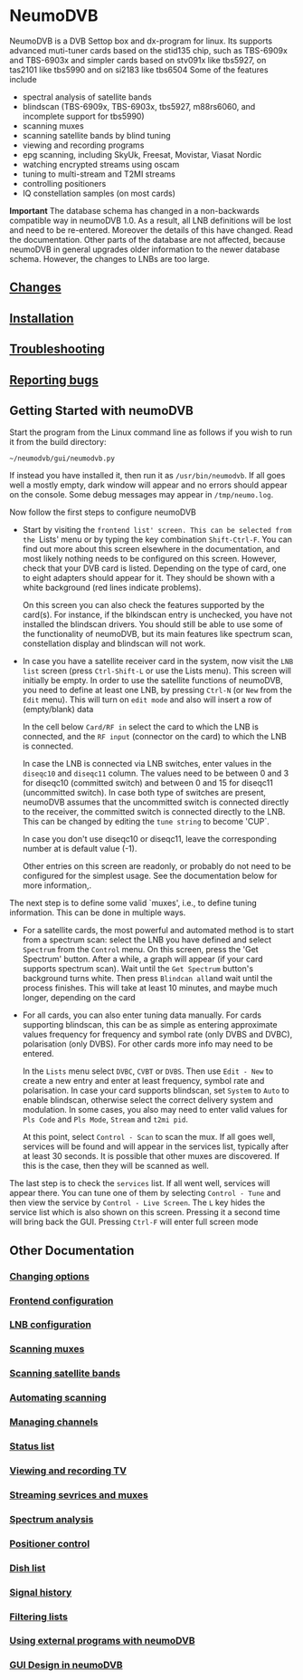 # NeumoDVB #

NeumoDVB is a DVB Settop box and dx-program for linux.
Its supports advanced muti-tuner cards based on the stid135 chip, such as TBS-6909x and TBS-6903x
and simpler cards based on stv091x like tbs5927, on tas2101 like tbs5990 and on si2183 like tbs6504
Some of the features include

 * spectral analysis of satellite bands
 * blindscan (TBS-6909x, TBS-6903x, tbs5927, m88rs6060, and incomplete support for tbs5990)
 * scanning muxes
 * scanning satellite bands by blind tuning
 * viewing and recording programs
 * epg scanning, including SkyUk, Freesat, Movistar, Viasat Nordic
 * watching encrypted streams using oscam
 * tuning to multi-stream and T2MI streams
 * controlling positioners
 * IQ constellation samples (on most cards)

**Important** The database schema has changed in a non-backwards compatible way in neumoDVB 1.0.
As a result, all LNB definitions will be lost and need to be re-entered. Moreover the details of
this have changed. Read the documentation. Other parts of the database are not affected, because
neumoDVB in general upgrades older information to the newer database schema. However, the changes
to LNBs are too large.

## [Changes](docs/changes.md) ##



## [Installation](docs/INSTALL.md) ##

## [Troubleshooting](docs/troubleshooting.md) ##

## [Reporting bugs](docs/bugs.md) ##


## Getting Started with neumoDVB ##

Start the program from the Linux command line as follows if you wish to run it from the build directory:

```~/neumodvb/gui/neumodvb.py```

If instead you have installed it, then run it as `/usr/bin/neumodvb`. If all goes well a mostly empty, dark
window will appear and no errors should appear on the console. Some debug messages may appear in `/tmp/neumo.log`.

Now follow the first steps to configure neumoDVB

* Start by visiting the `frontend list' screen. This can be selected from the `Lists' menu or by typing
  the key combination `Shift-Ctrl-F`. You can find out more about this screen elsewhere in the documentation,
  and most likely nothing needs to be configured on this screen. However, check that your DVB card is
  listed. Depending on the type of card, one to eight adapters should appear for it. They should be
  shown with a white background (red lines indicate problems).

  On this screen you can also check the features supported by the card(s). For instance, if the blkindscan
  entry is unchecked, you have not installed the blindscan drivers. You should still be able to use
  some of the functionality of neumoDVB, but its main features like spectrum scan, constellation display
  and blindscan will not work.

* In case you have a satellite receiver card in the system, now visit the `LNB list` screen (press
  `Ctrl-Shift-L` or use the Lists menu). This screen will initially be empty. In order to use the
  satellite functions of neumoDVB, you need to define at least one LNB, by pressing `Ctrl-N` (or
  `New` from the `Edit` menu). This will turn on `edit mode` and also will insert a row of (empty/blank) data

  In the cell below `Card/RF in` select the card to which the LNB is connected, and the `RF input` (connector
  on the card) to which the LNB is connected.

  In case the LNB is connected via LNB switches, enter values in the `diseqc10` and `diseqc11` column. The
  values need to be between 0 and 3 for diseqc10 (committed switch) and between 0 and 15 for diseqc11
  (uncommitted switch). In case both type of switches are present, neumoDVB  assumes that the uncommitted
  switch is connected directly to the receiver, the committed switch is connected directly to the LNB. This
  can be changed by editing the `tune string` to become 'CUP`.

  In case you don't use diseqc10 or diseqc11, leave the corresponding number at is default value (-1).

  Other entries on this screen are readonly, or probably do not need to be configured for the simplest
  usage. See the documentation below for more information,.

The next step is to define some valid `muxes', i.e., to define tuning information.
This can be done in multiple ways.

* For a satellite cards, the most powerful and automated method is
  to start from a spectrum scan: select the LNB you have defined and select `Spectrum` from the `Control`
  menu. On this screen, press the 'Get Spectrum' button. After a while, a graph will appear (if your
  card supports spectrum scan). Wait until the `Get Spectrum` button's background turns white. Then
  press `Blindcan all`and wait until the process finishes. This will take at least 10 minutes, and maybe
  much longer, depending on the card

* For all cards, you can also enter tuning data manually. For cards supporting blindscan, this can be as
  simple as entering approximate values frequency for frequency and symbol rate (only DVBS and DVBC),
  polarisation (only DVBS). For other cards more info may need to be entered.

  In the `Lists` menu select `DVBC`, `CVBT` or `DVBS`. Then use `Edit - New` to create a new entry and
  enter at least frequency, symbol rate and polarisation. In case your card supports blindscan, set
  `System` to `Auto` to enable blindscan, otherwise select the correct delivery system and modulation.
  In some cases, you also may need to enter valid values for `Pls Code` and `Pls Mode`, `Stream` and
  `t2mi pid`.

  At this point, select `Control - Scan` to scan the mux. If all goes well, services will be found
  and will appear in the services list, typically after at least 30 seconds. It is possible that
  other muxes are discovered. If this is the case, then they will be scanned as well.

The last step is to check the `services` list. If all went well, services will appear there. You can
tune one of them by selecting `Control - Tune` and then view  the service by `Control - Live Screen`.
The `L` key hides the service list which is also shown on this screen. Pressing it a second time
will bring back the GUI. Pressing `Ctrl-F` will enter full screen mode

## Other Documentation ##

### [Changing options](docs/options.md) ###

### [Frontend configuration](docs/frontends.md) ###

### [LNB configuration](docs/lnbs.md) ###

### [Scanning muxes](docs/muxes.md) ####

### [Scanning satellite bands](docs/satellites.md) ####

### [Automating scanning](docs/commands.md) ###

### [Managing channels](docs/channel_management.md) ###

### [Status  list](docs/status_list.md) ###

### [Viewing and recording TV](docs/viewing.md) ###

### [Streaming sevrices and muxes](docs/streaming.md) ###

### [Spectrum analysis](docs/spectrum.md) ###

### [Positioner control](docs/positioner.md) ###

### [Dish list](docs/dishes.md) ####

### [Signal history](docs/signal_history.md) ###

### [Filtering lists](docs/lists.md) ###

### [Using external programs with neumoDVB](docs/external.md) ###


### [GUI Design in neumoDVB](docs/gui_design.md) ###
